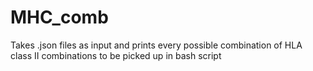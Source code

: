 # MHC_comb
Takes .json files as input and prints every possible combination of HLA class II combinations to be picked up in bash script 
